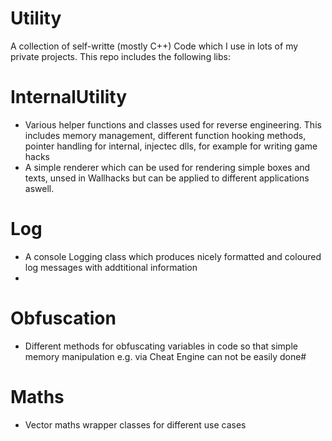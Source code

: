 # Utility
A collection of self-writte (mostly C++) Code which I use in lots of my private projects.
This repo includes the following libs:
# InternalUtility
- Various helper functions and classes used for reverse engineering. This includes memory management, different function hooking methods, pointer handling for internal, injectec dlls, for example for writing game hacks
- A simple renderer which can be used for rendering simple boxes and texts, unsed in Wallhacks but can be applied to different applications aswell.

# Log
- A console Logging class which produces nicely formatted and coloured log messages with addtitional information
- 
# Obfuscation
- Different methods for obfuscating variables in code so that simple memory manipulation e.g. via Cheat Engine can not be easily done#

# Maths
- Vector maths wrapper classes for different use cases
